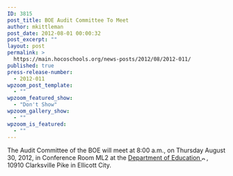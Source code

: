 ```yaml
---
ID: 3815
post_title: BOE Audit Committee To Meet
author: mkittleman
post_date: 2012-08-01 00:00:32
post_excerpt: ""
layout: post
permalink: >
  https://main.hocoschools.org/news-posts/2012/08/2012-011/
published: true
press-release-number:
  - 2012-011
wpzoom_post_template:
  - ""
wpzoom_featured_show:
  - "Don't Show"
wpzoom_gallery_show:
  - ""
wpzoom_is_featured:
  - ""
---
```

The Audit Committee of the BOE will meet at 8:00 a.m., on Thursday August 30, 2012, in Conference Room ML2 at the <a href="http://maps.google.com/maps?hl=en&amp;q=10910+Clarksville+Pike,+Ellicott+City,+MD+21042&amp;btnG=Search" target="_blank">Department of Education <img alt="new webpage icon" src="http://www.hcpss.org/images/new_webpage.gif" width="11" height="10" align="bottom" border="0" /></a>, 10910 Clarksville Pike in Ellicott City.